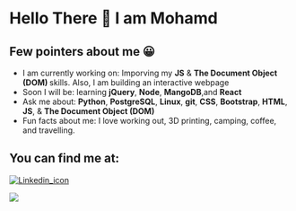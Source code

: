 
<h1> Hello There &#128075 I am Mohamd </h1>
<h2>Few pointers about me &#128512</h2>

<ul>


<li>
  I am currently working on: Imporving my <b>JS</b> & <b>The Document Object (DOM) </b> skills. Also, I am building an interactive webpage
</li>

  <li>
  Soon I will be: learning <b>jQuery</b>, <b>Node</b>, <b>MangoDB</b>,and <b>React</b>
</li>
  
<li>
Ask me about: <b>Python</b>, <b>PostgreSQL</b>, <b>Linux</b>, <b>git</b>, <b>CSS</b>, <b>Bootstrap</b>, <b>HTML</b>, <b>JS</b>, & <b>The Document Object (DOM) </b>
</li>

<li>
Fun facts about me: I love working out, 3D printing, camping, coffee, and travelling. 
</ul>

<h2>You can find me at:</h2>
<a href="https://www.linkedin.com/in/mohamd-imad-a2196b89/"><img src="https://content.linkedin.com/content/dam/me/business/en-us/amp/brand-site/v2/bg/LI-Bug.svg.original.svg" alt="Linkedin_icon">
</a>

<a href="https://scholar.google.com/citations?user=jIMbjc8AAAAJ&hl=en"><img src="https://scholar.google.ca/intl/en/scholar/images/1x/scholar_logo_64dp.png">
</a>
